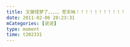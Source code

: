 ```yaml
---
title: 又做怪梦了、、、、、苍天呐！！！！！！！！！！！
date: 2011-02-06 20:23:31
mCategories: [说说]
type: moment
time: t202331
---
```


